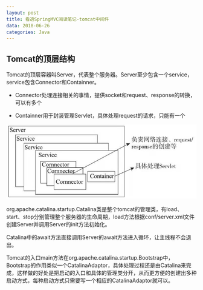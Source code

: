 ```yaml
---
layout: post
title: 看透SpringMVC阅读笔记-tomcat中间件
data: 2018-06-26
categories: Java
---
```


## Tomcat的顶层结构

Tomcat的顶层容器叫Server，代表整个服务器。Server至少包含一个service，service包含Connector和Containner。

- Connector处理连接相关的事情，提供socket和request、response的转换，可以有多个

- Containner用于封装管理Servlet，具体处理request的请求，只能有一个

![img](/img/tomcat20180626.jpeg)

org.apache.catalina.startup.Catalina类是整个tomcat的管理类，有load、start、stop分别管理整个服务器的生命周期，load方法根据conf/server.xml文件创建Server并调用Server的init方法初始化。

Catalina中的await方法直接调用Server的await方法进入循环，让主线程不会退出。

Tomcat的入口main方法在org.apache.catalina.startup.Bootstrap中，Bootstrap的作用类似一个CatalinaAdaptor，具体处理过程还是由Catalina来完成，这样做的好处是把启动的入口和具体的管理类分开，从而更方便的创建出多种启动方式，每种启动方式只需要写一个相应的CatalinaAdaptor就可以。